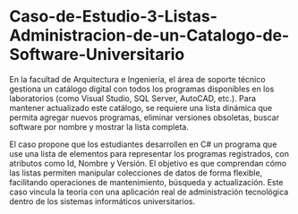 # Caso-de-Estudio-3-Listas-Administracion-de-un-Catalogo-de-Software-Universitario

En la facultad de Arquitectura e Ingeniería, el área de soporte técnico gestiona un 
catálogo digital con todos los programas disponibles en los laboratorios (como Visual 
Studio, SQL Server, AutoCAD, etc.). Para mantener actualizado este catálogo, se 
requiere una lista dinámica que permita agregar nuevos programas, eliminar versiones 
obsoletas, buscar software por nombre y mostrar la lista completa. 

El caso propone que los estudiantes desarrollen en C# un programa que use una lista de 
elementos para representar los programas registrados, con atributos como Id, Nombre 
y Versión. El objetivo es que comprendan cómo las listas permiten manipular 
colecciones de datos de forma flexible, facilitando operaciones de mantenimiento, 
búsqueda y actualización. Este caso vincula la teoría con una aplicación real de 
administración tecnológica dentro de los sistemas informáticos universitarios. 
